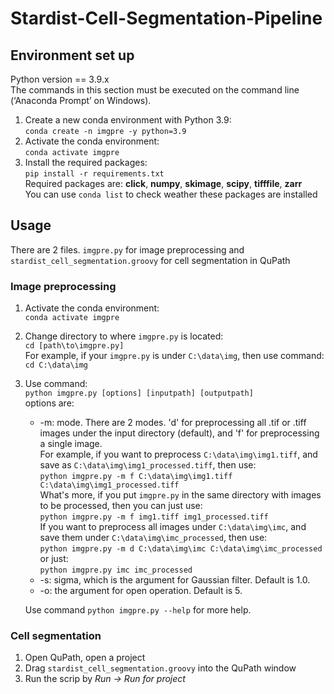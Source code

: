 # Stardist-Cell-Segmentation-Pipeline
## Environment set up
Python version == 3.9.x  
The commands in this section must be executed on the command line (‘Anaconda Prompt’ on Windows).  
1. Create a new conda environment with Python 3.9:  
`conda create -n imgpre -y python=3.9`  
2. Activate the conda environment:  
`conda activate imgpre`  
3. Install the required packages:  
`pip install -r requirements.txt`  
Required packages are: **click**, **numpy**, **skimage**, **scipy**, **tifffile**, **zarr**  
You can use `conda list` to check weather these packages are installed
## Usage
There are 2 files. `imgpre.py` for image preprocessing and `stardist_cell_segmentation.groovy` for cell segmentation in QuPath
### Image preprocessing
1. Activate the conda environment:  
`conda activate imgpre`  
2. Change directory to where `imgpre.py` is located:  
`cd [path\to\imgpre.py]`  
For example, if your `imgpre.py` is under `C:\data\img`, then use command:  
`cd C:\data\img`
3. Use command:  
`python imgpre.py [options] [inputpath] [outputpath]`  
options are:
    - -m: mode. There are 2 modes. 'd' for preprocessing all .tif or .tiff images under the input directory (default), and 'f' for preprocessing a single image.  
      For example, if you want to preprocess `C:\data\img\img1.tiff`, and save as `C:\data\img\img1_processed.tiff`, then use:  
      `python imgpre.py -m f C:\data\img\img1.tiff C:\data\img\img1_processed.tiff`  
      What's more, if you put `imgpre.py` in the same directory with images to be processed, then you can just use:  
      `python imgpre.py -m f img1.tiff img1_processed.tiff`  
      If you want to preprocess all images under `C:\data\img\imc`, and save them under `C:\data\img\imc_processed`, then use:  
      `python imgpre.py -m d C:\data\img\imc C:\data\img\imc_processed`  
      or just:  
      `python imgpre.py imc imc_processed`
    - -s: sigma, which is the argument for Gaussian filter. Default is 1.0.
    - -o: the argument for open operation. Default is 5.

    Use command `python imgpre.py --help` for more help.
### Cell segmentation
1. Open QuPath, open a project
2. Drag `stardist_cell_segmentation.groovy` into the QuPath window
3. Run the scrip by *Run -> Run for project*
